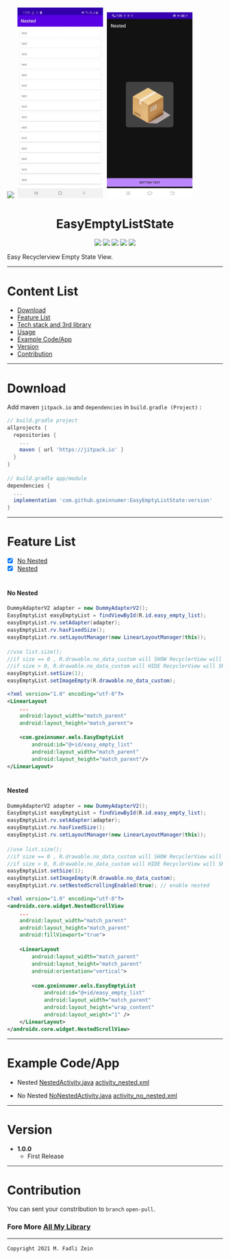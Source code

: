 <pre>
<img src="https://github.com/gzeinnumer/EasyEmptyListState/blob/master/preview/preview_1.gif" width="200"> <img src="https://github.com/gzeinnumer/EasyEmptyListState/blob/master/preview/preview_2.gif" width="200"> <img src="https://github.com/gzeinnumer/EasyEmptyListState/blob/master/preview/preview_3.jpg" width="200">
</pre>

<h1 align="center">
    EasyEmptyListState
</h1>

<p align="center">
    <a><img src="https://img.shields.io/badge/Version-1.0.0-brightgreen.svg?style=flat"></a>
    <a><img src="https://img.shields.io/badge/ID-gzeinnumer-blue.svg?style=flat"></a>
    <a><img src="https://img.shields.io/badge/Java-Suport-green?logo=java&style=flat"></a>
    <a><img src="https://img.shields.io/badge/kotlin-Suport-green?logo=kotlin&style=flat"></a>
    <a href="https://github.com/gzeinnumer"><img src="https://img.shields.io/github/followers/gzeinnumer?label=follow&style=social"></a>
    <br>
    <p>Easy Recyclerview Empty State View.</p>
</p>

---
# Content List
* [Download](#download)
* [Feature List](#feature-list)
* [Tech stack and 3rd library](#tech-stack-and-3rd-library)
* [Usage](#usage)
* [Example Code/App](#example-codeapp)
* [Version](#version)
* [Contribution](#contribution)

---
# Download
Add maven `jitpack.io` and `dependencies` in `build.gradle (Project)` :
```gradle
// build.gradle project
allprojects {
  repositories {
    ...
    maven { url 'https://jitpack.io' }
  }
}

// build.gradle app/module
dependencies {
  ...
  implementation 'com.github.gzeinnumer:EasyEmptyListState:version'
}
```

---
# Feature List

- [x] [No Nested](#NoNested)
- [x] [Nested](#Nested)

#
#### No Nested
```java
DummyAdapterV2 adapter = new DummyAdapterV2();
EasyEmptyList easyEmptyList = findViewById(R.id.easy_empty_list);
easyEmptyList.rv.setAdapter(adapter);
easyEmptyList.rv.hasFixedSize();
easyEmptyList.rv.setLayoutManager(new LinearLayoutManager(this));

//use list.size();
//if size == 0 , R.drawable.no_data_custom will SHOW RecyclerView will HIDE
//if size > 0, R.drawable.no_data_custom will HIDE RecyclerView will SHOW
easyEmptyList.setSize(1);
easyEmptyList.setImageEmpty(R.drawable.no_data_custom);
```
```xml
<?xml version="1.0" encoding="utf-8"?>
<LinearLayout
    ...
    android:layout_width="match_parent"
    android:layout_height="match_parent">

    <com.gzeinnumer.eels.EasyEmptyList
        android:id="@+id/easy_empty_list"
        android:layout_width="match_parent"
        android:layout_height="match_parent"/>
</LinearLayout>
```

#
#### Nested
```java
DummyAdapterV2 adapter = new DummyAdapterV2();
EasyEmptyList easyEmptyList = findViewById(R.id.easy_empty_list);
easyEmptyList.rv.setAdapter(adapter);
easyEmptyList.rv.hasFixedSize();
easyEmptyList.rv.setLayoutManager(new LinearLayoutManager(this));

//use list.size();
//if size == 0 , R.drawable.no_data_custom will SHOW RecyclerView will HIDE
//if size > 0, R.drawable.no_data_custom will HIDE RecyclerView will SHOW
easyEmptyList.setSize(1);
easyEmptyList.setImageEmpty(R.drawable.no_data_custom);
easyEmptyList.rv.setNestedScrollingEnabled(true); // enable nested
```

```xml
<?xml version="1.0" encoding="utf-8"?>
<androidx.core.widget.NestedScrollView
    ...
    android:layout_width="match_parent"
    android:layout_height="match_parent"
    android:fillViewport="true">

    <LinearLayout
        android:layout_width="match_parent"
        android:layout_height="match_parent"
        android:orientation="vertical">

        <com.gzeinnumer.eels.EasyEmptyList
            android:id="@+id/easy_empty_list"
            android:layout_width="match_parent"
            android:layout_height="wrap_content"
            android:layout_weight="1" />
    </LinearLayout>
</androidx.core.widget.NestedScrollView>
```

---
# Example Code/App

- Nested
[NestedActivity.java](https://github.com/gzeinnumer/EasyEmptyListState/blob/master/app/src/main/java/com/gzeinnumer/easyemptyliststate/ui/nested/NestedActivity.java)
[activity_nested.xml](https://github.com/gzeinnumer/EasyEmptyListState/blob/master/app/src/main/res/layout/activity_nested.xml)

- No Nested
[NoNestedActivity.java](https://github.com/gzeinnumer/EasyEmptyListState/blob/master/app/src/main/java/com/gzeinnumer/easyemptyliststate/ui/noNested/NoNestedActivity.java)
[activity_no_nested.xml](https://github.com/gzeinnumer/EasyEmptyListState/blob/master/app/src/main/res/layout/activity_no_nested.xml)

---
# Version
- **1.0.0**
  - First Release

---
# Contribution
You can sent your constribution to `branch` `open-pull`.

### Fore More [All My Library](https://github.com/gzeinnumer#my-library-list)

---

```
Copyright 2021 M. Fadli Zein
```